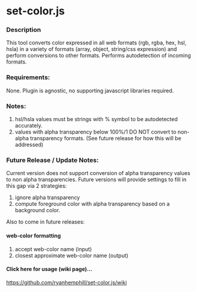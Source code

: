 # set-color.js

### Description
This tool converts color expressed in all web formats (rgb, rgba, hex, hsl, hsla) in a variety of formats (array, object, string/css expression) and perform conversions to other formats. Performs autodetection of incoming formats. 

### Requirements: 
None. Plugin is agnostic, no supporting javascript libraries required.

### Notes:
1. hsl/hsla values must be strings with % symbol to be autodetected accurately.
2. values with alpha transparency below 100%/1 DO NOT convert to non-alpha transparency formats. (See future release for how this will be addressed)

### Future Release / Update Notes:
Current version does not support conversion of alpha transparency values to non alpha transparencies. Future versions will provide settings to fill in this gap via 2 strategies: 
1. ignore alpha transparency
2. compute foreground color with alpha transparency based on a background color.

Also to come in future releases:
#### web-color formatting
1. accept web-color name (input)
2. closest approximate web-color name (output)

#### Click here for usage (wiki page)...
https://github.com/ryanhemphill/set-color.js/wiki


